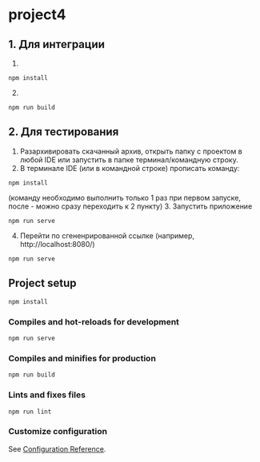 # project4

## 1. Для интеграции

1.
```
npm install
```
2. 
```
npm run build
```

## 2. Для тестирования

1. Разархивировать скачанный архив, открыть папку с проектом в любой IDE или запустить в папке терминал/командную строку.
2. В терминале IDE (или в командной строке) прописать команду:
```
npm install
```
(команду необходимо выполнить только 1 раз при первом запуске, после - можно сразу переходить к 2 пункту)
3. Запустить приложение
```
npm run serve
```
4. Перейти по сгененрированной ссылке (например, http://localhost:8080/)
```
npm run serve
```


## Project setup
```
npm install
```

### Compiles and hot-reloads for development
```
npm run serve
```

### Compiles and minifies for production
```
npm run build
```

### Lints and fixes files
```
npm run lint
```

### Customize configuration
See [Configuration Reference](https://cli.vuejs.org/config/).
